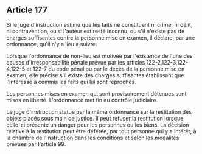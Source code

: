 Article 177
----
Si le juge d'instruction estime que les faits ne constituent ni crime, ni délit,
ni contravention, ou si l'auteur est resté inconnu, ou s'il n'existe pas de
charges suffisantes contre la personne mise en examen, il déclare, par une
ordonnance, qu'il n'y a lieu à suivre.

Lorsque l'ordonnance de non-lieu est motivée par l'existence de l'une des causes
d'irresponsabilité pénale prévue par les articles 122-2,122-3,122-4,122-5 et
122-7 du code pénal ou par le décès de la personne mise en examen, elle précise
s'il existe des charges suffisantes établissant que l'intéressé a commis les
faits qui lui sont reprochés.

Les personnes mises en examen qui sont provisoirement détenues sont mises en
liberté. L'ordonnance met fin au contrôle judiciaire.

Le juge d'instruction statue par la même ordonnance sur la restitution des
objets placés sous main de justice. Il peut refuser la restitution lorsque
celle-ci présente un danger pour les personnes ou les biens. La décision
relative à la restitution peut être déférée, par tout personne qui y a intérêt,
à la chambre de l'instruction dans les conditions et selon les modalités prévues
par l'article 99.
